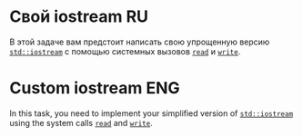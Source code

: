 # Свой iostream RU

В этой задаче вам предстоит написать свою упрощенную версию [`std::iostream`](https://en.cppreference.com/w/cpp/io/basic_iostream) с помощью системных вызовов [`read`](https://man7.org/linux/man-pages/man2/read.2.html) и [`write`](https://man7.org/linux/man-pages/man2/write.2.html).

# Custom iostream ENG

In this task, you need to implement your simplified version of [`std::iostream`](https://en.cppreference.com/w/cpp/io/basic_iostream) using the system calls [`read`](https://man7.org/linux/man-pages/man2/read.2.html) and [`write`](https://man7.org/linux/man-pages/man2/write.2.html).
